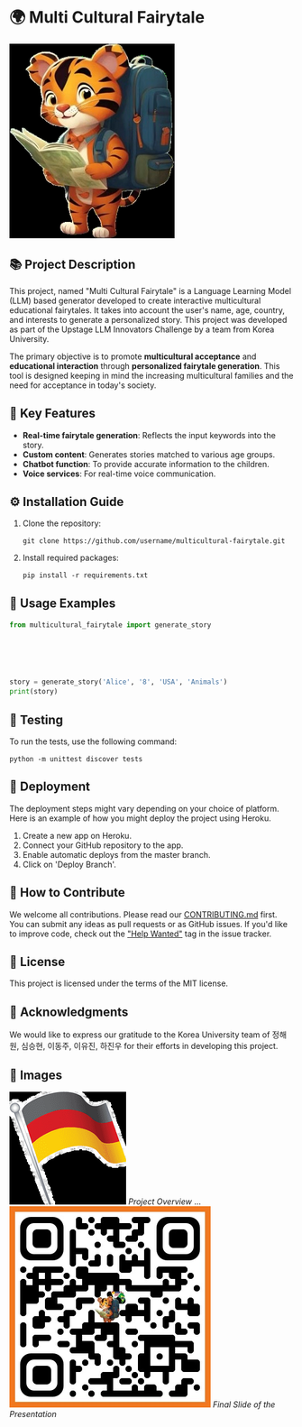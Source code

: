 
            

# 🌍 Multi Cultural Fairytale





![Project Logo](images/image_1_1.png)





## 📚 Project Description
This project, named "Multi Cultural Fairytale" is a Language Learning Model (LLM) based generator developed to create interactive multicultural educational fairytales. It takes into account the user's name, age, country, and interests to generate a personalized story. This project was developed as part of the Upstage LLM Innovators Challenge by a team from Korea University. 





The primary objective is to promote **multicultural acceptance** and **educational interaction** through **personalized fairytale generation**. This tool is designed keeping in mind the increasing multicultural families and the need for acceptance in today's society.





## 🌟 Key Features
- **Real-time fairytale generation**: Reflects the input keywords into the story.
- **Custom content**: Generates stories matched to various age groups.
- **Chatbot function**: To provide accurate information to the children.
- **Voice services**: For real-time voice communication.





## ⚙ Installation Guide
1. Clone the repository:
   ```
   git clone https://github.com/username/multicultural-fairytale.git
   ```
2. Install required packages:
   ```
   pip install -r requirements.txt
   ```





## 📖 Usage Examples
```python
from multicultural_fairytale import generate_story





story = generate_story('Alice', '8', 'USA', 'Animals')
print(story)
```





## 🧪 Testing
To run the tests, use the following command:
```
python -m unittest discover tests
```





## 🚀 Deployment
The deployment steps might vary depending on your choice of platform. Here is an example of how you might deploy the project using Heroku.





1. Create a new app on Heroku.
2. Connect your GitHub repository to the app.
3. Enable automatic deploys from the master branch.
4. Click on 'Deploy Branch'.





## 🤝 How to Contribute
We welcome all contributions. Please read our [CONTRIBUTING.md](CONTRIBUTING.md) first. You can submit any ideas as pull requests or as GitHub issues. If you'd like to improve code, check out the ["Help Wanted"](https://github.com/username/multicultural-fairytale/labels/help%20wanted) tag in the issue tracker.





## 📄 License
This project is licensed under the terms of the MIT license.





## 🙏 Acknowledgments
We would like to express our gratitude to the Korea University team of 정해원, 심승현, 이동주, 이유진, 하진우 for their efforts in developing this project.





## 🎨 Images
![Project Overview](images/image_1_2.png)
*Project Overview*
...
![Final Slide](images/image_21_1.png)
*Final Slide of the Presentation*


        
